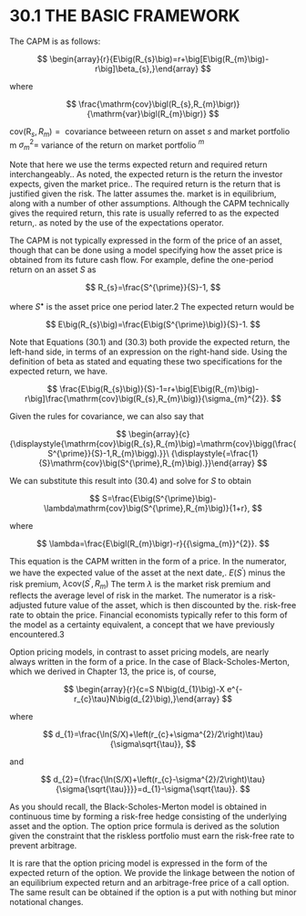 # 30.1 THE BASIC FRAMEWORK

The CAPM is as follows:

$$
\begin{array}{r}{E\big(R_{s}\big)=r+\big[E\big(R_{m}\big)-r\big]\beta_{s},}\end{array}
$$

where

$$
\frac{\mathrm{cov}\bigl(R_{s},R_{m}\bigr)}{\mathrm{var}\bigl(R_{m}\bigr)}
$$

$\mathrm{cov}\left(\mathrm{R}_{s},R_{m}\right)=\mathrm{}$ covariance betweeen return on asset $s$ and market portfolio m $\sigma_{m}^{2}=$ variance of the return on market portfolio $^m$

Note that here we use the terms expected return and required return interchangeably.. As noted, the expected return is the return the investor expects, given the market price.. The required return is the return that is justified given the risk. The latter assumes the. market is in equilibrium, along with a number of other assumptions. Although the CAPM technically gives the required return, this rate is usually referred to as the expected return,. as noted by the use of the expectations operator.

The CAPM is not typically expressed in the form of the price of an asset, though that can be done using a model specifying how the asset price is obtained from its future cash flow. For example, define the one-period return on an asset $S$ as

$$
R_{s}=\frac{S^{\prime}}{S}-1,
$$

where $S^{\bullet}$ is the asset price one period later.2 The expected return would be

$$
E\big(R_{s}\big)=\frac{E\big(S^{\prime}\big)}{S}-1.
$$

Note that Equations (30.1) and (30.3) both provide the expected return, the left-hand side, in terms of an expression on the right-hand side. Using the definition of beta as stated and equating these two specifications for the expected return, we have.

$$
\frac{E\big(R_{s}\big)}{S}-1=r+\big[E\big(R_{m}\big)-r\big]\frac{\mathrm{cov}\big(R_{s},R_{m}\big)}{\sigma_{m}^{2}}.
$$

Given the rules for covariance, we can also say that

$$
\begin{array}{c}{\displaystyle{\mathrm{cov}\big(R_{s},R_{m}\big)=\mathrm{cov}\bigg(\frac{S^{\prime}}{S}-1,R_{m}\bigg).}}\ {\displaystyle{=\frac{1}{S}\mathrm{cov}\big(S^{\prime},R_{m}\big).}}\end{array}
$$

We can substitute this result into (30.4) and solve for $S$ to obtain

$$
S=\frac{E\big(S^{\prime}\big)-\lambda\mathrm{cov}\big(S^{\prime},R_{m}\big)}{1+r},
$$

where

$$
\lambda=\frac{E\bigl(R_{m}\bigr)-r}{{\sigma_{m}}^{2}}.
$$

This equation is the CAPM written in the form of a price. In the numerator, we have the expected value of the asset at the next date,. $E\big(S^{\prime}\big)$ minus the risk premium, $\lambda\mathrm{cov}\left(S^{\prime},R_{m}\right)$ The term $\lambda$ is the market risk premium and reflects the average level of risk in the market. The numerator is a risk-adjusted future value of the asset, which is then discounted by the. risk-free rate to obtain the price. Financial economists typically refer to this form of the model as a certainty equivalent, a concept that we have previously encountered.3

Option pricing models, in contrast to asset pricing models, are nearly always written in the form of a price. In the case of Black-Scholes-Merton, which we derived in Chapter 13, the price is, of course,

$$
\begin{array}{r}{c=S N\big(d_{1}\big)-X e^{-r_{c}\tau}N\big(d_{2}\big),}\end{array}
$$

where

$$
d_{1}=\frac{\ln(S/X)+\left(r_{c}+\sigma^{2}/2\right)\tau}{\sigma\sqrt{\tau}},
$$

and

$$
d_{2}={\frac{\ln(S/X)+\left(r_{c}-\sigma^{2}/2\right)\tau}{\sigma{\sqrt{\tau}}}}=d_{1}-\sigma{\sqrt{\tau}}.
$$

As you should recall, the Black-Scholes-Merton model is obtained in continuous time by forming a risk-free hedge consisting of the underlying asset and the option. The option price formula is derived as the solution given the constraint that the riskless portfolio must earn the risk-free rate to prevent arbitrage.

It is rare that the option pricing model is expressed in the form of the expected return of the option. We provide the linkage between the notion of an equilibrium expected return and an arbitrage-free price of a call option. The same result can be obtained if the option is a put with nothing but minor notational changes.
